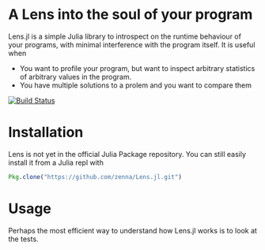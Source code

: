 # A Lens into the soul of your program

Lens.jl is a simple Julia library to introspect on the runtime behaviour of your programs, with minimal interference with the program itself.  It is useful when

- You want to profile your program, but want to inspect arbitrary statistics of arbitrary values in the program.
- You have multiple solutions to a prolem and you want to compare them

[![Build Status](https://travis-ci.org/zenna/Lens.jl.svg?branch=master)](https://travis-ci.org/zenna/Lens.jl)

# Installation

Lens is not yet in the official Julia Package repository.  You can still easily install it from a Julia repl with

```julia
Pkg.clone("https://github.com/zenna/Lens.jl.git")
```

# Usage

Perhaps the most efficient way to understand how Lens.jl works is to look at the tests.
<!-- 

## Lens
Suppose you have a function:

```julia
function f()
  X = rand(1000)
  adad
```

Lens can be used in one of two ways

```julia
lens(:lensname, x, y)
```

The first argument is a symbol and gives a name to the lens.
We'll need the name later when we attach filters to the lens.
The remaining arguments `x,y,...` are any values you want the lens to capture.

Lenses capture values we specify, then propagate that data onto `Filters`.
Lenses themselves do not contain any information about the filters, the filters are attached onto Lens through a function `register!`.

The filter:

```julia
fl = Filter(:print, x->print(x...),true,false)
```

creates a Filter which takes arbitrary input and prints it.  The arguments are 1) the filters name (which might be useful if we want to remove or disable the filter later), 2) a function which transforms information sent to it by the lens 3) whether the filter is enabled or not 4) whether the filter takes keyworld arguments (we'll get to thsi soon)

```

We connect the filter to the lens with:

```julia
register!(:lensname, fl)
```

Now if we evaluate f, we should see some output

```
f()
=>
```

A `Capture` is a s

## Benchmarks -->
